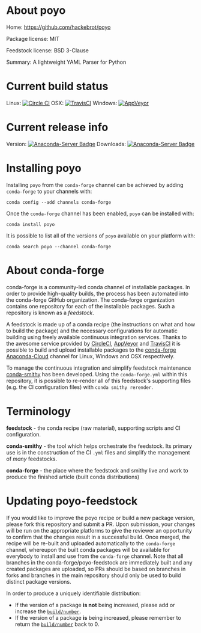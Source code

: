About poyo
==========

Home: https://github.com/hackebrot/poyo

Package license: MIT

Feedstock license: BSD 3-Clause

Summary: A lightweight YAML Parser for Python



Current build status
====================

Linux: [![Circle CI](https://circleci.com/gh/conda-forge/poyo-feedstock.svg?style=shield)](https://circleci.com/gh/conda-forge/poyo-feedstock)
OSX: [![TravisCI](https://travis-ci.org/conda-forge/poyo-feedstock.svg?branch=master)](https://travis-ci.org/conda-forge/poyo-feedstock)
Windows: [![AppVeyor](https://ci.appveyor.com/api/projects/status/github/conda-forge/poyo-feedstock?svg=True)](https://ci.appveyor.com/project/conda-forge/poyo-feedstock/branch/master)

Current release info
====================
Version: [![Anaconda-Server Badge](https://anaconda.org/conda-forge/poyo/badges/version.svg)](https://anaconda.org/conda-forge/poyo)
Downloads: [![Anaconda-Server Badge](https://anaconda.org/conda-forge/poyo/badges/downloads.svg)](https://anaconda.org/conda-forge/poyo)

Installing poyo
===============

Installing `poyo` from the `conda-forge` channel can be achieved by adding `conda-forge` to your channels with:

```
conda config --add channels conda-forge
```

Once the `conda-forge` channel has been enabled, `poyo` can be installed with:

```
conda install poyo
```

It is possible to list all of the versions of `poyo` available on your platform with:

```
conda search poyo --channel conda-forge
```


About conda-forge
=================

conda-forge is a community-led conda channel of installable packages.
In order to provide high-quality builds, the process has been automated into the
conda-forge GitHub organization. The conda-forge organization contains one repository
for each of the installable packages. Such a repository is known as a *feedstock*.

A feedstock is made up of a conda recipe (the instructions on what and how to build
the package) and the necessary configurations for automatic building using freely
available continuous integration services. Thanks to the awesome service provided by
[CircleCI](https://circleci.com/), [AppVeyor](http://www.appveyor.com/)
and [TravisCI](https://travis-ci.org/) it is possible to build and upload installable
packages to the [conda-forge](https://anaconda.org/conda-forge)
[Anaconda-Cloud](http://docs.anaconda.org/) channel for Linux, Windows and OSX respectively.

To manage the continuous integration and simplify feedstock maintenance
[conda-smithy](http://github.com/conda-forge/conda-smithy) has been developed.
Using the ``conda-forge.yml`` within this repository, it is possible to re-render all of
this feedstock's supporting files (e.g. the CI configuration files) with ``conda smithy rerender``.


Terminology
===========

**feedstock** - the conda recipe (raw material), supporting scripts and CI configuration.

**conda-smithy** - the tool which helps orchestrate the feedstock.
                   Its primary use is in the construction of the CI ``.yml`` files
                   and simplify the management of *many* feedstocks.

**conda-forge** - the place where the feedstock and smithy live and work to
                  produce the finished article (built conda distributions)


Updating poyo-feedstock
=======================

If you would like to improve the poyo recipe or build a new
package version, please fork this repository and submit a PR. Upon submission,
your changes will be run on the appropriate platforms to give the reviewer an
opportunity to confirm that the changes result in a successful build. Once
merged, the recipe will be re-built and uploaded automatically to the
`conda-forge` channel, whereupon the built conda packages will be available for
everybody to install and use from the `conda-forge` channel.
Note that all branches in the conda-forge/poyo-feedstock are
immediately built and any created packages are uploaded, so PRs should be based
on branches in forks and branches in the main repository should only be used to
build distinct package versions.

In order to produce a uniquely identifiable distribution:
 * If the version of a package **is not** being increased, please add or increase
   the [``build/number``](http://conda.pydata.org/docs/building/meta-yaml.html#build-number-and-string).
 * If the version of a package **is** being increased, please remember to return
   the [``build/number``](http://conda.pydata.org/docs/building/meta-yaml.html#build-number-and-string)
   back to 0.
